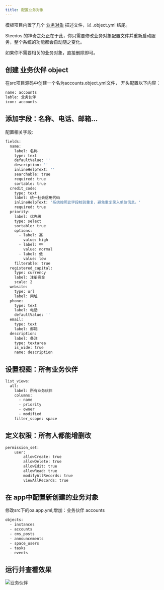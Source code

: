 ```yaml
---
title: 配置业务对象
---
```


模板项目内置了几个 [业务对象](object.md) 描述文件，以 .object.yml 结尾。

Steedos 的神奇之处正在于此，你只需要修改业务对象配置文件并重新启动服务，整个系统的功能都会自动随之变化。

如果你不需要相关的业务对象，直接删除即可。

## 创建 业务伙伴  object

在src项目源码中创建一个名为accounts.object.yml文件，
开头配置以下内容：
```bash
name: accounts
lable: 业务伙伴
icon: accounts
```
## 添加字段：名称、电话、邮箱...
配置相关字段:
```bash
fields:
  name:
    label: 名称
    type: text
    defaultValue: ''
    description: ''
    inlineHelpText: ''
    searchable: true
    required: true
    sortable: true
  credit_code:
    type: text
    label: 统一社会信用代码
    inlineHelpText: '系统按照此字段校验重复，避免重复录入单位信息。'
    required: true
  priority:
    label: 优先级
    type: select
    sortable: true
    options:
      - label: 高
        value: high
      - label: 中
        value: normal
      - label: 低
        value: low
    filterable: true
  registered_capital:
    type: currency
    label: 注册资金
    scale: 2
  website:
    type: url
    label: 网址
  phone:
    type: text
    label: 电话
    defaultValue: ''
  email:
    type: text
    label: 邮箱
  description:
    label: 备注
    type: textarea
    is_wide: true
    name: description
 ```

## 设置视图：所有业务伙伴
```bash
list_views:
  all:
    label: 所有业务伙伴
    columns:
      - name
      - priority
      - owner
      - modified
    filter_scope: space
```

## 定义权限：所有人都能增删改
```bash
permission_set:
	user:
		allowCreate: true
		allowDelete: true
		allowEdit: true
		allowRead: true
		modifyAllRecords: true
		viewAllRecords: true
```

## 在 app中配置新创建的业务对象

修改src下的oa.app.yml,增加：业务伙伴 accounts
```bash
objects: 
  - instances
  - accounts
  - cms_posts
  - announcements
  - space_users
  - tasks
  - events
```

## 运行并查看效果

![业务伙伴](/assets/guide_3.png)
